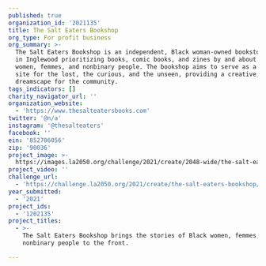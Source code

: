 ```yaml
---
published: true
organization_id: '2021135'
title: The Salt Eaters Bookshop
org_type: For profit business
org_summary: >-
  The Salt Eaters Bookshop is an independent, Black woman-owned bookstore based
  in Inglewood prioritizing books, comic books, and zines by and about Black
  women, femmes, and nonbinary people. The bookshop aims to serve as a radical
  site for the lost, the curious, and the unseen, providing a creative, literary
  dreamscape for the community.
tags_indicators: []
charity_navigator_url: ''
organization_website:
  - 'https://www.thesalteatersbooks.com'
twitter: '@n/a'
instagram: '@thesalteaters'
facebook: ''
ein: '852706056'
zip: '90036'
project_image: >-
  https://images.la2050.org/challenge/2021/create/2048-wide/the-salt-eaters-bookshop.jpg
project_video: ''
challenge_url:
  - 'https://challenge.la2050.org/2021/create/the-salt-eaters-bookshop/'
year_submitted:
  - '2021'
project_ids:
  - '1202135'
project_titles:
  - >-
    The Salt Eaters Bookshop brings the stories of Black women, femmes, and
    nonbinary people to the front.

---
```

